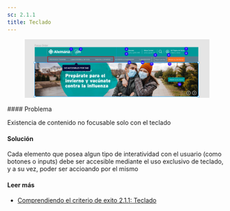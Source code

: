 ```yaml
---
sc: 2.1.1
title: Teclado
---
```

<figure>

![alt text](images/keyboard.png) 

</figure>
#### Problema

Existencia de contenido no focusable solo con el teclado

#### Solución

Cada elemento que posea algun tipo de interatividad con el usuario (como botones o inputs) debe ser accesible mediante el uso exclusivo de teclado, y a su vez, poder ser accioando por el mismo

#### Leer más

- [Comprendiendo el criterio de exito 2.1.1: Teclado](https://www.w3.org/WAI/WCAG21/Understanding/keyboard.html)